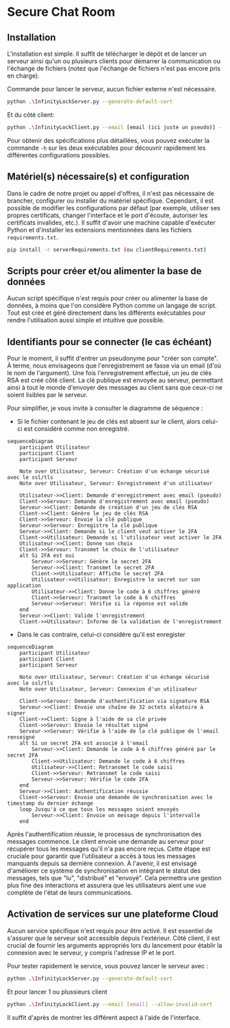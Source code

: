 # Secure Chat Room

## Installation

L'installation est simple. Il suffit de télécharger le dépôt et de lancer un serveur ainsi qu'un ou plusieurs clients pour démarrer la communication ou l'échange de fichiers (notez que l'échange de fichiers n'est pas encore pris en charge).

Commande pour lancer le serveur, aucun fichier externe n'est nécessaire.

```bash
python .\InfinityLockServer.py --generate-default-cert
```

Et du côté client:

```bash
python .\InfinityLockClient.py --email [email (ici juste un pseudo)] --allow-invalid-cert
```

Pour obtenir des spécifications plus détaillées, vous pouvez exécuter la commande `-h` sur les deux exécutables pour découvrir rapidement les différentes configurations possibles.

## Matériel(s) nécessaire(s) et configuration

Dans le cadre de notre projet ou appel d'offres, il n'est pas nécessaire de brancher, configurer ou installer du matériel spécifique. Cependant, il est possible de modifier les configurations par défaut (par exemple, utiliser ses propres certificats, changer l'interface et le port d'écoute, autoriser les certificats invalides, etc.). Il suffit d'avoir une machine capable d'exécuter Python et d'installer les extensions mentionnées dans les fichiers `requirements.txt`.

```bash
pip install -r serverRequirements.txt (ou clientRequirements.txt)
```

## Scripts pour créer et/ou alimenter la base de données

Aucun script spécifique n'est requis pour créer ou alimenter la base de données, à moins que l'on considère Python comme un langage de script. Tout est créé et géré directement dans les différents exécutables pour rendre l'utilisation aussi simple et intuitive que possible.

## Identifiants pour se connecter (le cas échéant)

Pour le moment, il suffit d'entrer un pseudonyme pour "créer son compte". À terme, nous envisageons que l'enregistrement se fasse via un email (d'où le nom de l'argument). Une fois l'enregistrement effectué, un jeu de clés RSA est créé côté client. La clé publique est envoyée au serveur, permettant ainsi à tout le monde d'envoyer des messages au client sans que ceux-ci ne soient lisibles par le serveur.

Pour simplifier, je vous invite à consulter le diagramme de séquence :

- Si le fichier contenant le jeu de clés est absent sur le client, alors celui-ci est considéré comme non enregistré.

```mermaid
sequenceDiagram
    participant Utilisateur
    participant Client
    participant Serveur

    Note over Utilisateur, Serveur: Création d'un échange sécurisé avec le ssl/tls
    Note over Utilisateur, Serveur: Enregistrement d'un utilisateur

    Utilisateur->>Client: Demande d'enregistrement avec email (pseudo)
    Client->>Serveur: Demande d'enregistrement avec email (pseudo)
    Serveur->>Client: Demande de création d'un jeu de clés RSA
    Client->>Client: Génère le jeu de clés RSA
    Client->>Serveur: Envoie la clé publique
    Serveur->>Serveur: Enregistre la clé publique
    Serveur->>Client: Demande si le client veut activer le 2FA
    Client->>Utilisateur: Demande si l'utilisateur veut activer le 2FA
    Utilisateur->>Client: Donne son choix
    Client->>Serveur: Transmet le choix de l'utilisateur
    alt Si 2FA est oui
        Serveur->>Serveur: Génère le secret 2FA
        Serveur->>Client: Transmet le secret 2FA
        Client->>Utilisateur: Affiche le secret 2FA
        Utilisateur->>Utilisateur: Enregistre le secret sur son application
        Utilisateur->>Client: Donne le code à 6 chiffres généré
        Client->>Serveur: Transmet le code à 6 chiffres
        Serveur->>Serveur: Vérifie si la réponse est valide
    end
    Serveur->>Client: Valide l'enregistrement
    Client->>Utilisateur: Informe de la validation de l'enregistrement
```

- Dans le cas contraire, celui-ci considére qu'il est enregister

```mermaid
sequenceDiagram
    participant Utilisateur
    participant Client
    participant Serveur

    Note over Utilisateur, Serveur: Création d'un échange sécurisé avec le ssl/tls
    Note over Utilisateur, Serveur: Connexion d'un utilisateur

    Client->>Serveur: Demande d'authentification via signature RSA
    Serveur->>Client: Envoie une chaîne de 32 octets aléatoire à signer
    Client->>Client: Signe à l'aide de sa clé privée
    Client->>Serveur: Envoie le résultat signé
    Serveur->>Serveur: Vérifie à l'aide de la clé publique de l'email renseigné
    alt Si un secret 2FA est associé à l'email
        Serveur->>Client: Demande le code à 6 chiffres généré par le secret 2FA
        Client->>Utilisateur: Demande le code à 6 chiffres
        Utilisateur->>Client: Retransmet le code saisi
        Client->>Serveur: Retransmet le code saisi
        Serveur->>Serveur: Vérifie le code 2FA
    end
    Serveur->>Client: Authentification réussie
    Client->>Serveur: Envoie une demande de synchronisation avec le timestamp du dernier échange
    loop Jusqu'à ce que tous les messages soient envoyés
        Serveur->>Client: Envoie un message depuis l'intervalle
    end
```

Après l'authentification réussie, le processus de synchronisation des messages commence. Le client envoie une demande au serveur pour récupérer tous les messages qu'il n'a pas encore reçus. Cette étape est cruciale pour garantir que l'utilisateur a accès à tous les messages manquants depuis sa dernière connexion. À l'avenir, il est envisagé d'améliorer ce système de synchronisation en intégrant le statut des messages, tels que "lu", "distribué" et "envoyé". Cela permettra une gestion plus fine des interactions et assurera que les utilisateurs aient une vue complète de l'état de leurs communications.

## Activation de services sur une plateforme Cloud

Aucun service spécifique n'est requis pour être activé. Il est essentiel de s'assurer que le serveur soit accessible depuis l'extérieur. Côté client, il est crucial de fournir les arguments appropriés lors du lancement pour établir la connexion avec le serveur, y compris l'adresse IP et le port.

Pour tester rapidement le service, vous pouvez lancer le serveur avec :

```bash
python .\InfinityLockServer.py --generate-default-cert
```

Et pour lancer 1 ou plussieurs client

```bash
python .\InfinityLockClient.py --email [email] --allow-invalid-cert
```

Il suffit d'après de montrer les différent aspect à l'aide de l'interface.
